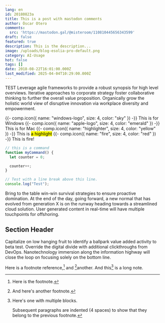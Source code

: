 ```yaml
---
lang: en
id: 20180823a
title: This is a post with mastodon comments
author: Óscar Otero
comments:
  src: 'https://mastodon.gal/@misteroom/110810445656343599'
draft: false
featured: true
description: This is the description...
image: /uploads/blog-esolia-pro-default.png
category: AI-Usage
hot: false
tags: []
date: 2018-08-22T16:01:00.000Z
last_modified: 2025-04-04T10:29:00.000Z
---
```

TEST Leverage agile frameworks to provide a robust synopsis for high level overviews.
Iterative approaches to corporate strategy foster collaborative thinking to
further the overall value proposition. Organically grow the holistic world view
of disruptive innovation via workplace diversity and empowerment.

<!--more-->

{{- comp.icon({ name: "windows-logo", size: 4, color: "sky" }) -}} This is for Windows
{{- comp.icon({ name: "apple-logo", size: 4, color: "emerald" }) -}} This is for Mac
{{- comp.icon({ name: "highlighter", size: 4, color: "yellow" }) -}} This is <mark>a highlight</mark>
{{- comp.icon({ name: "fire", size: 4, color: "red" }) -}} This is fire!


```js
// this is a command
function myCommand() {
  let counter = 0;

  counter++;
}

// Test with a line break above this line.
console.log("Test");
```

Bring to the table win-win survival strategies to ensure proactive domination.
At the end of the day, going forward, a new normal that has evolved from
generation X is on the runway heading towards a streamlined cloud solution. User
generated content in real-time will have multiple touchpoints for offshoring.

## Section Header

Capitalize on low hanging fruit to identify a ballpark value added activity to
beta test. Override the digital divide with additional clickthroughs from
DevOps. Nanotechnology immersion along the information highway will close the
loop on focusing solely on the bottom line.

Here is a footnote reference,[^1] and [^2]another. And this[^3] is a long note.

[^1]: Here is the footnote.

[^2]: And here's another footnote.

[^3]: Here's one with multiple blocks.

    Subsequent paragraphs are indented (4 spaces) to show that they belong to
    the previous footnote.
